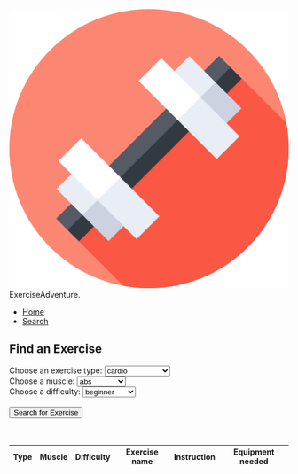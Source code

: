 <html>
<head>
    <meta name="viewport" content="width=device-width, initial-scale=1.0">
    <title>ExerciseAdventure</title>
    <link rel="stylesheet" href="style.css">
    <script src="https://code.jquery.com/jquery-3.6.0.min.js"></script>
</head>
<body>
  <div class="header2">
    <nav>
      <div class="logo">
        <img src="images/logo2.png">
        <span>ExerciseAdventure.</span>
      </div>
      <ul>
        <li><a href="">Home</a></li>
        <li><a href="search">Search</a></li>
      </ul>
    </nav>
    <h2>Find an Exercise</h2>
    <div class="selection">
      <label for="type">Choose an exercise type:</label>
      <select id="type" name="type">
        <option value="cardio">cardio</option>
        <option value="olympic_weightlifting">weight lifting</option>
        <option value="strength">strength training</option>
        <option value="stretching">flexibility</option>
      </select>
      <br>
      <label for="muscle">Choose a muscle:</label>
      <select id="muscle" name="muscle">
        <option value="abdominals">abs</option>
        <option value="biceps">biceps</option>
        <option value="calves">calves</option>
        <option value="chest">chest</option>
        <option value="forearms">forearms</option>
        <option value="hamstrings">hamstrings</option>
        <option value="lower_back">back</option>
        <option value="quadriceps">quads</option>
        <option value="triceps">triceps</option>
      </select>
      <br>
      <label for="difficulty">Choose a difficulty:</label>
      <select id="difficulty" name="difficulty">
        <option value="beginner">beginner</option>
        <option value="intermediate">intermediate</option>
        <option value="expert">expert</option>
      </select>
      <br>
      <br>
      <button class="btn" id="searchExercise">Search for Exercise</button>
    </div>
    <br>
    <br>
    <table class="content-table" id="result">
      <thead>
        <tr>
          <th>Type</th>
          <th>Muscle</th>
          <th>Difficulty</th>
          <th>Exercise name</th> 
          <th>Instruction</th>
          <th>Equipment needed</th>
        </tr>
      </thead>
      <tbody>
        <!-- data goes here-->
      </tbody>
    </table>
  </div>

  <script>
    $(document).ready(function () {
      const addedExerciseNames = []; 
      $("#searchExercise").click(function () {
        // dropdown values
        const type = $("#type").val();
        const muscle = $("#muscle").val();
        const difficulty = $("#difficulty").val();

        const params = {
          type: type,
          muscle: muscle,
          difficulty: difficulty
        };

        const settings = {
          async: true,
          crossDomain: true,
          url: 'https://exercises-by-api-ninjas.p.rapidapi.com/v1/exercises',
          method: 'GET',
          headers: {
            'X-RapidAPI-Key': '68e33219d8msh2a2a73644dd8e5ep1ffc0djsn22e47a8354fe',
            'X-RapidAPI-Host': 'exercises-by-api-ninjas.p.rapidapi.com'
          },
          data: params 
        };

        // ajax request
        $.ajax(settings)
          .done(function (response) {
            console.log(response);

            if (response.length === 0) {
              alert("No exercises found, please try something else!");
            } else {
              const randomIndex = Math.floor(Math.random() * response.length);
              const randomExerciseName = response[randomIndex].name;

              if (!addedExerciseNames.includes(randomExerciseName)) {
                const ExerciseInstruction = response[randomIndex].instructions;
                const ExerciseEquip = response[randomIndex].equipment;

                const newRow = $("<tr>");
                newRow.append($("<td>").text(type));
                newRow.append($("<td>").text(muscle));
                newRow.append($("<td>").text(difficulty));
                newRow.append($("<td>").text(randomExerciseName)); 
                newRow.append($("<td>").text(ExerciseInstruction)); 
                newRow.append($("<td>").text(ExerciseEquip));
                $("tbody").append(newRow);

                addedExerciseNames.push(randomExerciseName);
              } else {
                alert("This exercise already exists on your list");
              }
            }
          })
          .fail(function () {
            alert("Failed to fetch exercise data from the API.");
          });

        // Clear the select elements for the next entry
        $("#type").val("");
        $("#muscle").val("");
        $("#difficulty").val("");
      });
    });
  </script>
</body>
</html>


